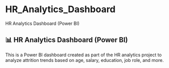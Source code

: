 # HR_Analytics_Dashboard
 HR Analytics Dashboard (Power BI)  

## 📊 HR Analytics Dashboard (Power BI)

This is a Power BI dashboard created as part of the HR analytics project to analyze attrition trends based on age, salary, education, job role, and more.

